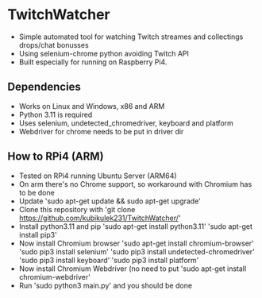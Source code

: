 # TwitchWatcher

- Simple automated tool for watching Twitch streames and collectings drops/chat bonusses
- Using selenium-chrome python avoiding Twitch API
- Built especially for running on Raspberry Pi4.

## Dependencies

- Works on Linux and Windows, x86 and ARM
- Python 3.11 is required
- Uses selenium, undetected_chromedriver, keyboard and platform
- Webdriver for chrome needs to be put in driver dir

## How to RPi4 (ARM)
- Tested on RPi4 running Ubuntu Server (ARM64)
- On arm there's no Chrome support, so workaround with Chromium has to be done
- Update
 'sudo apt-get update && sudo apt-get upgrade'
- Clone this repository with 
 'git clone https://github.com/kubikulek231/TwitchWatcher/'
- Install python3.11 and pip
 'sudo apt-get install python3.11'
 'sudo apt-get install pip3'
- Now install Chromium browser
 'sudo apt-get install chromium-browser'
 'sudo pip3 install selenium'
 'sudo pip3 install undetected-chromedriver'
 'sudo pip3 install keyboard'
 'sudo pip3 install platform'
- Now install Chromium Webdriver (no need to put 
 'sudo apt-get install chromium-webdriver'
- Run 'sudo python3 main.py' and you should be done